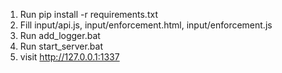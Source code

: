 1. Run pip install -r requirements.txt
2. Fill input/api.js, input/enforcement.html, input/enforcement.js
3. Run add_logger.bat
4. Run start_server.bat
5. visit http://127.0.0.1:1337

